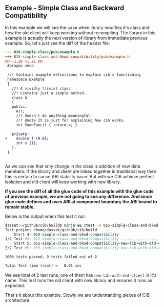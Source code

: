 ## Example - Simple Class and Backward Compatibility

In this example we will see the case when library modifies it's class and how the old client will keep working without recompiling. The library in this example is actually the next version of library from immediate previous example. So, let's just see the diff of the header file:

```diff
--- 010-simple-class/pub/example.h
+++ 015-simple-class-and-bkwd-compatibility/pub/example.h
@@ -1,20 +1,21 @@
 #pragma once
 
 //! Contains example definitions to explain cib's functioning
 namespace Example
 {
   //! A vividly trivial class
   //! Contains just a simple method.
   class A
   {
   public:
     A();
     //! Doesn't do anything meaningful
     //! @note It is just for explaining how cib works.
     int SomeFunc() { return x; }
     
   private:
+    double f {0.0};
     int x {1};
   };
 }
 

```

As we can see that only change in the class is addition of new data members. If the library and client are linked together in traditional way then this is certain to cause ABI stability issue. But with we CIB achieve perfect isolation and old client will keep working with new library.

**If you see the diff of all the glue code of this example with the glue code of previous example, we are not going to see any difference. And since glue code defines and uses ABI at component boundary the ABI bound to remain stable.**

Below is the output when this test it run:

```sh
dassat:~/github/cib/build$ ninja && ctest -R 015-simple-class-and-bkwd-compatibility
Test project /home/dassat/github/cib/build
    Start 4: 015-simple-class-and-bkwd-compatibility
1/2 Test #4: 015-simple-class-and-bkwd-compatibility ...........................   Passed    0.00 sec
    Start 5: 015-simple-class-and-bkwd-compatibility-new-lib-with-old-client
2/2 Test #5: 015-simple-class-and-bkwd-compatibility-new-lib-with-old-client ...   Passed    0.00 sec

100% tests passed, 0 tests failed out of 2

Total Test time (real) =   0.01 sec
```

We see total of 2 test runs, one of them has `new-lib-with-old-client` in it's name. This test runs the old client with new library and ensures it runs as expected.

That's it about this example. Slowly we are understanding pieces of CIB architecture.

